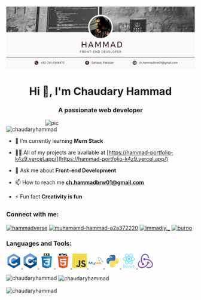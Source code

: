 ![logo](https://github.com/ChaudaryHammad/ChaudaryHammad/blob/main/mainbanner.jpg)
<h1 align="center">Hi 👋, I'm Chaudary Hammad</h1>
<h3 align="center">A passionate web developer</h3>

<img align="right" alt="pic" width="400" src="https://camo.githubusercontent.com/6587ec1b3304a4351679cd4324e47a86ac3e17f878d446bf0e8e6856551d80ba/68747470733a2f2f7468656e696e65686572747a2e636f6d2f77702d636f6e74656e742f75706c6f6164732f323032302f30362f66756c6c2d737461636b2d646576656c6f706d656e742e676966">


<p align="left"> <img src="https://komarev.com/ghpvc/?username=chaudaryhammad&label=Profile%20views&color=0e75b6&style=flat" alt="chaudaryhammad" /> </p>

- 🌱 I’m currently learning **Mern Stack**

- 👨‍💻 All of my projects are available at [https://hammad-portfolio-k4z9.vercel.app/](https://hammad-portfolio-k4z9.vercel.app/)

- 💬 Ask me about **Front-end Development**

- 📫 How to reach me **ch.hammadbrw01@gmail.com**

- ⚡ Fun fact **Creativity is fun**

<h3 align="left">Connect with me:</h3>
<p align="left">
<a href="https://twitter.com/hammadverse" target="blank"><img align="center" src="https://raw.githubusercontent.com/rahuldkjain/github-profile-readme-generator/master/src/images/icons/Social/twitter.svg" alt="hammadverse" height="30" width="40" /></a>
<a href="https://linkedin.com/in/muhamamd-hammad-a2a372220" target="blank"><img align="center" src="https://raw.githubusercontent.com/rahuldkjain/github-profile-readme-generator/master/src/images/icons/Social/linked-in-alt.svg" alt="muhamamd-hammad-a2a372220" height="30" width="40" /></a>
<a href="https://instagram.com/immadiy._" target="blank"><img align="center" src="https://raw.githubusercontent.com/rahuldkjain/github-profile-readme-generator/master/src/images/icons/Social/instagram.svg" alt="immadiy._" height="30" width="40" /></a>
<a href="https://www.youtube.com/c/burno" target="blank"><img align="center" src="https://raw.githubusercontent.com/rahuldkjain/github-profile-readme-generator/master/src/images/icons/Social/youtube.svg" alt="burno" height="30" width="40" /></a>
</p>

<h3 align="left">Languages and Tools:</h3>
<p align="left"><a href="https://www.cprogramming.com/" target="_blank" rel="noreferrer"> <img src="https://raw.githubusercontent.com/devicons/devicon/master/icons/c/c-original.svg" alt="c" width="40" height="40"/> </a> <a href="https://www.w3schools.com/cpp/" target="_blank" rel="noreferrer"> <img src="https://raw.githubusercontent.com/devicons/devicon/master/icons/cplusplus/cplusplus-original.svg" alt="cplusplus" width="40" height="40"/> </a><a href="https://www.w3schools.com/css/" target="_blank" rel="noreferrer"> <img src="https://raw.githubusercontent.com/devicons/devicon/master/icons/css3/css3-original-wordmark.svg" alt="css3" width="40" height="40"/> </a> <a href="https://www.w3.org/html/" target="_blank" rel="noreferrer"> <img src="https://raw.githubusercontent.com/devicons/devicon/master/icons/html5/html5-original-wordmark.svg" alt="html5" width="40" height="40"/> </a> <a href="https://developer.mozilla.org/en-US/docs/Web/JavaScript" target="_blank" rel="noreferrer"> <img src="https://raw.githubusercontent.com/devicons/devicon/master/icons/javascript/javascript-original.svg" alt="javascript" width="40" height="40"/> </a>  <a href="https://www.mysql.com/" target="_blank" rel="noreferrer"> <img src="https://raw.githubusercontent.com/devicons/devicon/master/icons/mysql/mysql-original-wordmark.svg" alt="mysql" width="40" height="40"/> </a> <a href="https://www.python.org" target="_blank" rel="noreferrer"> <img src="https://raw.githubusercontent.com/devicons/devicon/master/icons/python/python-original.svg" alt="python" width="40" height="40"/> </a> <a href="https://reactjs.org/" target="_blank" rel="noreferrer"> <img src="https://raw.githubusercontent.com/devicons/devicon/master/icons/react/react-original-wordmark.svg" alt="react" width="40" height="40"/> </a> <a href="https://redux.js.org" target="_blank" rel="noreferrer"> <img src="https://raw.githubusercontent.com/devicons/devicon/master/icons/redux/redux-original.svg" alt="redux" width="40" height="40"/> </a> </p>

<p><img align="left" src="https://github-readme-stats.vercel.app/api/top-langs?username=chaudaryhammad&show_icons=true&locale=en&layout=compact" alt="chaudaryhammad" /></p>

<p>&nbsp;<img align="center" src="https://github-readme-stats.vercel.app/api?username=chaudaryhammad&show_icons=true&locale=en" alt="chaudaryhammad" /></p>

<p><img align="center" src="https://github-readme-streak-stats.herokuapp.com/?user=chaudaryhammad&" alt="chaudaryhammad" /></p>



